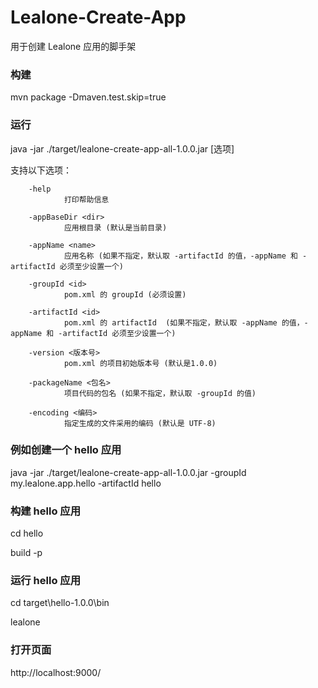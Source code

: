 # Lealone-Create-App

用于创建 Lealone 应用的脚手架



### 构建

mvn package -Dmaven.test.skip=true



### 运行

java -jar ./target/lealone-create-app-all-1.0.0.jar [选项]

支持以下选项：

        -help
                打印帮助信息

        -appBaseDir <dir>
                应用根目录 (默认是当前目录)

        -appName <name>
                应用名称 (如果不指定，默认取 -artifactId 的值，-appName 和 -artifactId 必须至少设置一个)

        -groupId <id>
                pom.xml 的 groupId (必须设置)

        -artifactId <id>
                pom.xml 的 artifactId  (如果不指定，默认取 -appName 的值，-appName 和 -artifactId 必须至少设置一个)

        -version <版本号>
                pom.xml 的项目初始版本号 (默认是1.0.0)

        -packageName <包名>
                项目代码的包名 (如果不指定，默认取 -groupId 的值)

        -encoding <编码>
                指定生成的文件采用的编码 (默认是 UTF-8)


### 例如创建一个 hello 应用

java -jar ./target/lealone-create-app-all-1.0.0.jar -groupId my.lealone.app.hello -artifactId hello


### 构建 hello 应用

cd hello

build -p


### 运行 hello 应用

cd target\hello-1.0.0\bin

lealone


### 打开页面

http://localhost:9000/

